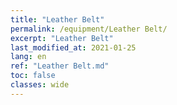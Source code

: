 ```yaml
---
title: "Leather Belt"
permalink: /equipment/Leather Belt/
excerpt: "Leather Belt"
last_modified_at: 2021-01-25
lang: en
ref: "Leather Belt.md"
toc: false
classes: wide
---
```


